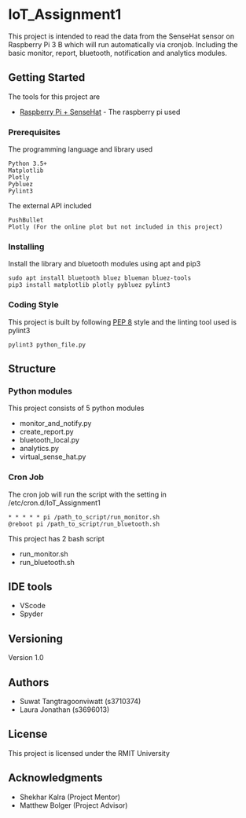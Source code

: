 # IoT_Assignment1

This project is intended to read the data from the SenseHat sensor on Raspberry Pi 3 B which will run automatically via cronjob. Including the basic monitor, report, bluetooth, notification and analytics modules.

## Getting Started

The tools for this project are
* [Raspberry Pi + SenseHat](https://au.element14.com/element14/pi3-ibm-iot-learnkit/raspberry-pi-3-ibm-iot-learner/dp/2606882) - The raspberry pi used

### Prerequisites

The programming language and library used
```
Python 3.5+
Matplotlib
Plotly
Pybluez
Pylint3
```

The external API included
```
PushBullet
Plotly (For the online plot but not included in this project)
```

### Installing

Install the library and bluetooth modules using apt and pip3

```
sudo apt install bluetooth bluez blueman bluez-tools
pip3 install matplotlib plotly pybluez pylint3
```

### Coding Style

This project is built by following [PEP 8](https://www.python.org/dev/peps/pep-0008/) style and the linting tool used is pylint3

```
pylint3 python_file.py
```

## Structure

### Python modules

This project consists of 5 python modules
* monitor_and_notify.py
* create_report.py
* bluetooth_local.py
* analytics.py
* virtual_sense_hat.py

### Cron Job
The cron job will run the script with the setting in /etc/cron.d/IoT_Assignment1
```
* * * * * pi /path_to_script/run_monitor.sh
@reboot pi /path_to_script/run_bluetooth.sh
```
This project has 2 bash script
* run_monitor.sh
* run_bluetooth.sh

## IDE tools

* VScode
* Spyder

## Versioning

Version 1.0

## Authors

* Suwat Tangtragoonviwatt (s3710374)
* Laura Jonathan (s3696013)

## License

This project is licensed under the RMIT University

## Acknowledgments

* Shekhar Kalra (Project Mentor)
* Matthew Bolger (Project Advisor)
